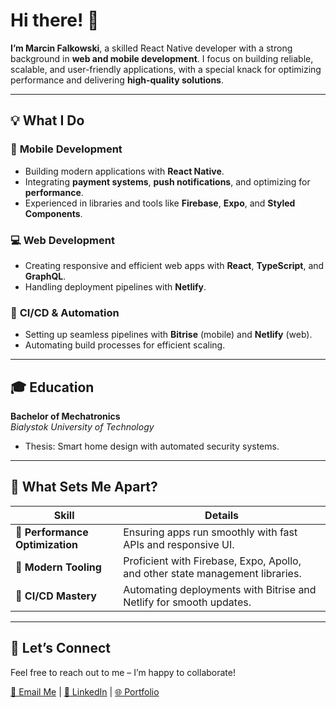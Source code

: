 # Hi there! 👋  

**I’m Marcin Falkowski**, a skilled React Native developer with a strong background in **web and mobile development**. I focus on building reliable, scalable, and user-friendly applications, with a special knack for optimizing performance and delivering **high-quality solutions**.  

---

## 💡 What I Do  

### 📱 **Mobile Development**  
- Building modern applications with **React Native**.  
- Integrating **payment systems**, **push notifications**, and optimizing for **performance**.  
- Experienced in libraries and tools like **Firebase**, **Expo**, and **Styled Components**.  

### 💻 **Web Development**  
- Creating responsive and efficient web apps with **React**, **TypeScript**, and **GraphQL**.  
- Handling deployment pipelines with **Netlify**.  

### 🚀 **CI/CD & Automation**  
- Setting up seamless pipelines with **Bitrise** (mobile) and **Netlify** (web).  
- Automating build processes for efficient scaling.  

---

## 🎓 **Education**  

**Bachelor of Mechatronics**  
_Bialystok University of Technology_  
- Thesis: Smart home design with automated security systems.  

---

## 🌟 **What Sets Me Apart?**  

| **Skill**                     | **Details**                                                                 |
|-------------------------------|-----------------------------------------------------------------------------|
| 🚀 **Performance Optimization** | Ensuring apps run smoothly with fast APIs and responsive UI.                |
| 🔧 **Modern Tooling**           | Proficient with Firebase, Expo, Apollo, and other state management libraries. |
| 🔄 **CI/CD Mastery**            | Automating deployments with Bitrise and Netlify for smooth updates.         |

---

## 📨 **Let’s Connect**  

Feel free to reach out to me – I’m happy to collaborate!  

[📧 Email Me](mailto:falkowskimarcin98@gmail.com) | [💼 LinkedIn](https://www.linkedin.com/in/marcin-falkowski-2a7364209) | [🌐 Portfolio](https://marcin-falkowski.netlify.app)  
